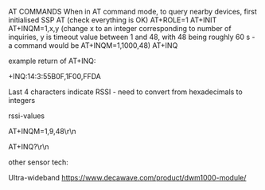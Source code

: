 
AT COMMANDS
When in AT command mode, to query nearby devices, first initialised SSP
AT (check everything is OK)
AT+ROLE=1
AT+INIT
AT+INQM=1,x,y (change x to an integer corresponding to number of inquiries, y is timeout value between 1 and 48, with 48 being roughly 60 s - a command would be AT+INQM=1,1000,48)
AT+INQ

example return of AT+INQ:

+INQ:14:3:55B0F,1F00,FFDA

Last 4 characters indicate RSSI - need to convert from hexadecimals to integers








rssi-values

AT+INQM=1,9,48\r\n

AT+INQ?\r\n

other sensor tech:

Ultra-wideband
https://www.decawave.com/product/dwm1000-module/
